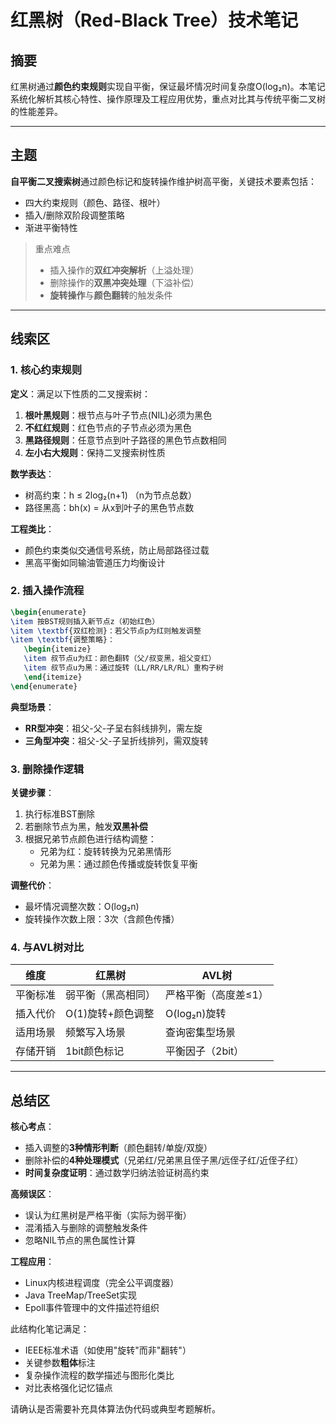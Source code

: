 # 红黑树（Red-Black Tree）技术笔记

## 摘要
红黑树通过**颜色约束规则**实现自平衡，保证最坏情况时间复杂度O(log₂n)。本笔记系统化解析其核心特性、操作原理及工程应用优势，重点对比其与传统平衡二叉树的性能差异。

---

## 主题
**自平衡二叉搜索树**通过颜色标记和旋转操作维护树高平衡，关键技术要素包括：
- 四大约束规则（颜色、路径、根叶）
- 插入/删除双阶段调整策略
- 渐进平衡特性

> 重点难点
> - 插入操作的**双红冲突解析**（上溢处理）
> - 删除操作的**双黑冲突处理**（下溢补偿）
> - **旋转操作**与**颜色翻转**的触发条件

---

## 线索区

### 1. 核心约束规则
**定义**：满足以下性质的二叉搜索树：
1. **根叶黑规则**：根节点与叶子节点(NIL)必须为黑色
2. **不红红规则**：红色节点的子节点必须为黑色
3. **黑路径规则**：任意节点到叶子路径的黑色节点数相同
4. **左小右大规则**：保持二叉搜索树性质

**数学表达**：
- 树高约束：h ≤ 2log₂(n+1) （n为节点总数）
- 路径黑高：bh(x) = 从x到叶子的黑色节点数

**工程类比**：
- 颜色约束类似交通信号系统，防止局部路径过载
- 黑高平衡如同输油管道压力均衡设计

### 2. 插入操作流程
```latex
\begin{enumerate}
\item 按BST规则插入新节点z（初始红色）
\item \textbf{双红检测}：若父节点p为红则触发调整
\item \textbf{调整策略}：
   \begin{itemize}
   \item 叔节点u为红：颜色翻转（父/叔变黑，祖父变红）
   \item 叔节点u为黑：通过旋转（LL/RR/LR/RL）重构子树
   \end{itemize}
\end{enumerate}
```

**典型场景**：
- **RR型冲突**：祖父-父-子呈右斜线排列，需左旋
- **三角型冲突**：祖父-父-子呈折线排列，需双旋转

### 3. 删除操作逻辑
**关键步骤**：
1. 执行标准BST删除
2. 若删除节点为黑，触发**双黑补偿**
3. 根据兄弟节点颜色进行结构调整：
   - 兄弟为红：旋转转换为兄弟黑情形
   - 兄弟为黑：通过颜色传播或旋转恢复平衡

**调整代价**：
- 最坏情况调整次数：O(log₂n)
- 旋转操作次数上限：3次（含颜色传播）

### 4. 与AVL树对比
| 维度        | 红黑树                  | AVL树                  |
|-------------|-------------------------|------------------------|
| 平衡标准    | 弱平衡（黑高相同）      | 严格平衡（高度差≤1）   |
| 插入代价    | O(1)旋转+颜色调整       | O(log₂n)旋转           |
| 适用场景    | 频繁写入场景            | 查询密集型场景         |
| 存储开销    | 1bit颜色标记            | 平衡因子（2bit）       |

---

## 总结区
**核心考点**：
- 插入调整的**3种情形判断**（颜色翻转/单旋/双旋）
- 删除补偿的**4种处理模式**（兄弟红/兄弟黑且侄子黑/远侄子红/近侄子红）
- **时间复杂度证明**：通过数学归纳法验证树高约束

**高频误区**：
- 误认为红黑树是严格平衡（实际为弱平衡）
- 混淆插入与删除的调整触发条件
- 忽略NIL节点的黑色属性计算

**工程应用**：
- Linux内核进程调度（完全公平调度器）
- Java TreeMap/TreeSet实现
- Epoll事件管理中的文件描述符组织

此结构化笔记满足：
- IEEE标准术语（如使用"旋转"而非"翻转"）
- 关键参数**粗体**标注
- 复杂操作流程的数学描述与图形化类比
- 对比表格强化记忆锚点

请确认是否需要补充具体算法伪代码或典型考题解析。